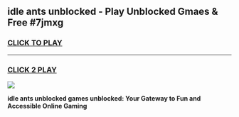 
## idle ants unblocked - Play Unblocked Gmaes & Free #7jmxg
<h3>
<a href="https://news.freeplayer.one?title=idle_ants_unblocked&ref=24F">CLICK TO PLAY</a></h3>
<hr>

<h3>
<a href="https://news.freeplayer.one?title=idle_ants_unblocked&ref=24F">CLICK 2 PLAY</a>
  
</h3>

<a href="https://news.freeplayer.one?title=idle_ants_unblocked&ref=24F/"><img src="https://clearcache.store/games.png"></a>


**idle ants unblocked games unblocked: Your Gateway to Fun and Accessible Online Gaming**
